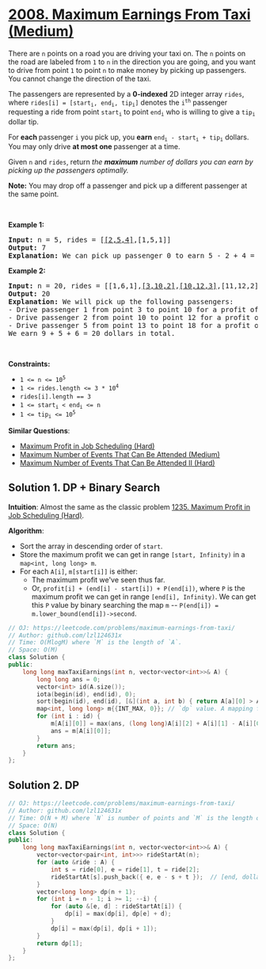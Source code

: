 # [2008. Maximum Earnings From Taxi (Medium)](https://leetcode.com/problems/maximum-earnings-from-taxi/)

<p>There are <code>n</code> points on a road you are driving your taxi on. The <code>n</code> points on the road are labeled from <code>1</code> to <code>n</code> in the direction you are going, and you want to drive from point <code>1</code> to point <code>n</code> to make money by picking up passengers. You cannot change the direction of the taxi.</p>

<p>The passengers are represented by a <strong>0-indexed</strong> 2D integer array <code>rides</code>, where <code>rides[i] = [start<sub>i</sub>, end<sub>i</sub>, tip<sub>i</sub>]</code> denotes the <code>i<sup>th</sup></code> passenger requesting a ride from point <code>start<sub>i</sub></code> to point <code>end<sub>i</sub></code> who is willing to give a <code>tip<sub>i</sub></code> dollar tip.</p>

<p>For<strong> each </strong>passenger <code>i</code> you pick up, you <strong>earn</strong> <code>end<sub>i</sub> - start<sub>i</sub> + tip<sub>i</sub></code> dollars. You may only drive <b>at most one </b>passenger at a time.</p>

<p>Given <code>n</code> and <code>rides</code>, return <em>the <strong>maximum</strong> number of dollars you can earn by picking up the passengers optimally.</em></p>

<p><strong>Note:</strong> You may drop off a passenger and pick up a different passenger at the same point.</p>

<p>&nbsp;</p>
<p><strong>Example 1:</strong></p>

<pre><strong>Input:</strong> n = 5, rides = [<u>[2,5,4]</u>,[1,5,1]]
<strong>Output:</strong> 7
<strong>Explanation:</strong> We can pick up passenger 0 to earn 5 - 2 + 4 = 7 dollars.
</pre>

<p><strong>Example 2:</strong></p>

<pre><strong>Input:</strong> n = 20, rides = [[1,6,1],<u>[3,10,2]</u>,<u>[10,12,3]</u>,[11,12,2],[12,15,2],<u>[13,18,1]</u>]
<strong>Output:</strong> 20
<strong>Explanation:</strong> We will pick up the following passengers:
- Drive passenger 1 from point 3 to point 10 for a profit of 10 - 3 + 2 = 9 dollars.
- Drive passenger 2 from point 10 to point 12 for a profit of 12 - 10 + 3 = 5 dollars.
- Drive passenger 5 from point 13 to point 18 for a profit of 18 - 13 + 1 = 6 dollars.
We earn 9 + 5 + 6 = 20 dollars in total.</pre>

<p>&nbsp;</p>
<p><strong>Constraints:</strong></p>

<ul>
	<li><code>1 &lt;= n &lt;= 10<sup>5</sup></code></li>
	<li><code>1 &lt;= rides.length &lt;= 3 * 10<sup>4</sup></code></li>
	<li><code>rides[i].length == 3</code></li>
	<li><code>1 &lt;= start<sub>i</sub> &lt; end<sub>i</sub> &lt;= n</code></li>
	<li><code>1 &lt;= tip<sub>i</sub> &lt;= 10<sup>5</sup></code></li>
</ul>


**Similar Questions**:
* [Maximum Profit in Job Scheduling (Hard)](https://leetcode.com/problems/maximum-profit-in-job-scheduling/)
* [Maximum Number of Events That Can Be Attended (Medium)](https://leetcode.com/problems/maximum-number-of-events-that-can-be-attended/)
* [Maximum Number of Events That Can Be Attended II (Hard)](https://leetcode.com/problems/maximum-number-of-events-that-can-be-attended-ii/)

## Solution 1. DP + Binary Search

**Intuition**: Almost the same as the classic problem [1235. Maximum Profit in Job Scheduling (Hard)](https://leetcode.com/problems/maximum-profit-in-job-scheduling/).

**Algorithm**:
* Sort the array in descending order of `start`.
* Store the maximum profit we can get in range `[start, Infinity)` in a `map<int, long long> m`.
* For each `A[i]`, `m[start[i]]` is either:
  * The maximum profit we've seen thus far.
  * Or, `profit[i] + (end[i] - start[i]) + P(end[i])`, where `P` is the maximum profit we can get in range `[end[i], Infinity)`. We can get this `P` value by binary searching the map `m` -- `P(end[i]) = m.lower_bound(end[i])->second`.

```cpp
// OJ: https://leetcode.com/problems/maximum-earnings-from-taxi/
// Author: github.com/lzl124631x
// Time: O(MlogM) where `M` is the length of `A`.
// Space: O(M)
class Solution {
public:
    long long maxTaxiEarnings(int n, vector<vector<int>>& A) {
        long long ans = 0;
        vector<int> id(A.size());
        iota(begin(id), end(id), 0);
        sort(begin(id), end(id), [&](int a, int b) { return A[a][0] > A[b][0]; }); // Sort the array in descending order of `start`
        map<int, long long> m{{INT_MAX, 0}}; // `dp` value. A mapping from a `start` point to the maximum profit we can get in range `[start, Infinity)`
        for (int i : id) {
            m[A[i][0]] = max(ans, (long long)A[i][2] + A[i][1] - A[i][0] + m.lower_bound(A[i][1])->second);
            ans = m[A[i][0]];
        }
        return ans;
    }
};
```

## Solution 2. DP

```cpp
// OJ: https://leetcode.com/problems/maximum-earnings-from-taxi/
// Author: github.com/lzl124631x
// Time: O(N + M) where `N` is number of points and `M` is the length of `A`.
// Space: O(N)
class Solution {
public:
    long long maxTaxiEarnings(int n, vector<vector<int>>& A) {
        vector<vector<pair<int, int>>> rideStartAt(n);
        for (auto &ride : A) {
            int s = ride[0], e = ride[1], t = ride[2];
            rideStartAt[s].push_back({ e, e - s + t });  // [end, dollar]
        }
        vector<long long> dp(n + 1);
        for (int i = n - 1; i >= 1; --i) {
            for (auto &[e, d] : rideStartAt[i]) {
                dp[i] = max(dp[i], dp[e] + d);
            }
            dp[i] = max(dp[i], dp[i + 1]);
        }
        return dp[1];
    }
};
```